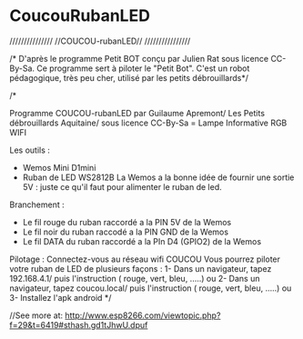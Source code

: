 # CoucouRubanLED

///////////////
//COUCOU-rubanLED//
////////////////


/* D'après le programme Petit BOT conçu par Julien Rat sous licence CC-By-Sa. 
Ce programme sert à piloter le "Petit Bot". C'est un robot pédagogique, très peu cher, utilisé par les petits débrouillards*/


/*

Programme COUCOU-rubanLED par Guilaume Apremont/ Les Petits débrouillards Aquitaine/ sous licence CC-By-Sa
= Lampe Informative RGB WIFI

Les outils :
- Wemos Mini D1mini  
- Ruban de LED WS2812B 
La Wemos a la bonne idée de fournir une sortie 5V : juste ce qu'il faut pour alimenter le ruban de led.

Branchement :
- Le fil rouge du ruban raccordé a la PIN 5V de la Wemos
- Le fil noir du ruban raccodé a la PIN GND de la Wemos
- Le fil DATA du ruban raccordé a la PIn D4 (GPIO2) de la Wemos

Pilotage :
Connectez-vous au réseau wifi COUCOU
Vous pourrez piloter votre ruban de LED de plusieurs façons :
      1- Dans un  navigateur, tapez 192.168.4.1/ puis l'instruction ( rouge, vert, bleu, .....)
      ou
      2- Dans un  navigateur, tapez coucou.local/ puis l'instruction ( rouge, vert, bleu, .....)
      ou
      3- Installez l'apk android 
*/

//See more at: http://www.esp8266.com/viewtopic.php?f=29&t=6419#sthash.gd1tJhwU.dpuf
